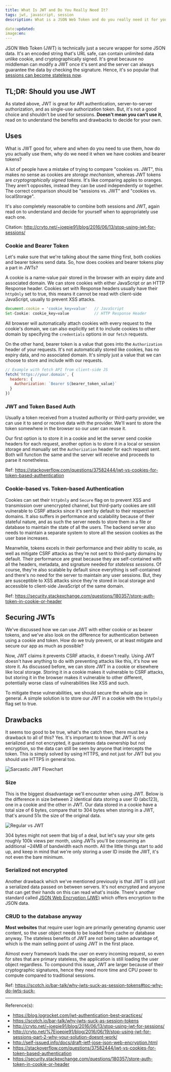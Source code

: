 ```yaml
---
title: What Is JWT and Do You Really Need It?
tags: jwt, javascript, session
description: What is a JSON Web Token and do you really need it for your app.

date:updated:
image:en:
---
```


JSON Web Token (JWT) is technically just a secure wrapper for some JSON data. It's an encoded string that's URL safe, can contain unlimited data unlike cookie, and cryptographically signed. It's great because no middleman can modify a JWT once it's sent and the server can always guarantee the data by checking the signature. Hence, it's so popular that [sessions can become stateless now](https://auth0.com/blog/stateless-auth-for-stateful-minds/).

## TL;DR: Should you use JWT

As stated above, JWT is great for API authentication, server-to-server authorization, and as single-use authorization token. But, it's not a good choice and shouldn't be used for sessions. **Doesn't mean you can't use it**, read on to understand the benefits and drawbacks to decide for your own.

## Uses

What is JWT good for, where and when do you need to use them, how do you actually use them, why do we need it when we have cookies and bearer tokens?

A lot of people have a mistake of trying to compare "cookies vs. JWT", this makes no sense as cookies are *storage mechanism*, whereas JWT tokens are *cryptographically signed tokens*. It's like comparing apples to oranges. They aren't opposites, instead they can be used independently or together. The correct comparison should be "sessions vs. JWT" and "cookies vs. localStorage".

It's also completely reasonable to combine both sessions and JWT, again read on to understand and decide for yourself when to appropriately use each one.

Citation: <http://cryto.net/~joepie91/blog/2016/06/13/stop-using-jwt-for-sessions/>

### Cookie and Bearer Token

Let's make sure that we're talking about the same thing first, both cookies and bearer tokens send data. So, how does cookies and bearer tokens play a part in JWTs?

A cookie is a name-value pair stored in the browser with an expiry date and associated domain. We can store cookies with either JavaScript or an HTTP Response header. Cookies set with Response headers usually have their `httpOnly` set to true, this means it cannot be read with client-side JavaScript, usually to prevent XSS attacks.

```javascript
document.cookie = 'cookie_key=value'   // JavaScript
Set-Cookie: cookie_key=value           // HTTP Response Header
```

All browser will automatically attach cookies with every request to the cookie's domain, we can also explicitly set it to include cookies to other domain by specifying the `credentials` options in our `fetch` requests.

On the other hand, bearer token is a value that goes into the `Authorization` header of your requests. It's not automatically stored like cookies, has no expiry data, and no associated domain. It's simply just a value that we can choose to store and include with our requests.

```javascript
// Example with fetch API from client-side JS
fetch('https://your.domain', {
  headers: {
    Authorization: `Bearer ${bearer_token_value}`
  }
})
```

### JWT and Token Based Auth

Usually a token received from a trusted authority or third-party provider, we can use it to send or receive data with the provider. We'll want to store the token somewhere in the browser so our user can reuse it.

Our first option is to store it in a cookie and let the server send cookie headers for each request, another option is to store it in a local or session storage and manually set the `Authorization` header for each request sent. Both will function the same and the server will receive and proceeds to parse it nonetheless.

Ref: <https://stackoverflow.com/questions/37582444/jwt-vs-cookies-for-token-based-authentication>

### Cookie-based vs. Token-based Authentication

Cookies can set their `httpOnly` and `Secure` flag on to prevent XSS and transmission over unencrypted channel, but third-party cookies are still vulnerable to CSRF attacks since it's sent by default to their respective domains. It also suffers in performance and scalability because of their stateful nature, and as such the server needs to store them in a file or database to maintain the state of all the users. The backend server also needs to maintain a separate system to store all the session cookies as the user base increases.

Meanwhile, tokens excels in their performance and their ability to scale, as well as mitigate CSRF attacks as they're not sent to third-party domains by default. Their performance are great because they are self-contained with all the headers, metadata, and signature needed for *stateless sessions*. Of course, they're also scalable by default since everything is self-contained and there's no need for the server to maintain any user sessions. But, they are susceptible to XSS attacks since they're stored in local storage and accessible to client-side JavaScript of the same domain.

Ref: <https://security.stackexchange.com/questions/180357/store-auth-token-in-cookie-or-header>

## Securing JWTs

We've discussed how we can use JWT with either cookie or as bearer tokens, and we've also look on the difference for authentication between using a cookie and token. How do we truly prevent, or at least mitigate and secure our app as much as possible?

Now, JWT claims it prevents CSRF attacks, it doesn't really. Using JWT doesn't have anything to do with preventing attacks like this, it's how we store it. As discussed before, we can store JWT in a cookie or elsewhere like local storage. Storing it in a cookie makes it vulnerable to CSRF attacks, but storing it in the browser makes it vulnerable to other different, potentially worse class of vulnerabilities like XSS and such.

To mitigate these vulnerabilities, we should secure the whole app in general. A simple solution is to store our JWT in a cookie with the `httpOnly` flag set to true.

## Drawbacks

It seems too good to be true, what's the catch then, there must be a drawback to all of this? Yes. It's important to know that JWT is only serialized and not encrypted, it guarantees data ownership but not encryption, so the data can still be seen by anyone that intercepts the token. This is simply solved by using HTTPS, and not just for JWT but you should use HTTPS in general too.

![Sarcastic JWT Flowchart](http://cryto.net/%7Ejoepie91/blog/attachments/jwt-flowchart.png "[Why JWT won't work flowchart](http://cryto.net/~joepie91/blog/2016/06/19/stop-using-jwt-for-sessions-part-2-why-your-solution-doesnt-work/) by Sven Slootweg (joepie91)")

### Size

This is the biggest disadvantage we'll encounter when using JWT. Below is the difference in size between 2 identical data storing a user ID (abc123), one in a cookie and the other in JWT. Our data stored in a cookie have a total size of 6 bytes, compare that to 304 bytes when storing in a JWT, that's around 51x the size of the original data.

![Regular vs JWT](https://scotch-res.cloudinary.com/image/upload/dpr_1,w_800,q_auto:good,f_auto/media/36632/3BubRdY1SFyt8d6Rf2OP_jwt-size.png "[Why JWTs Suck as Session Tokens](https://scotch.io/bar-talk/why-jwts-suck-as-session-tokens)")

304 bytes might not seem that big of a deal, but let's say your site gets roughly 100k views per month, using JWTs you'll be consuming an additional ~24MB of bandwidth each month. All the little things start to add up, and keep in mind that we're only storing a user ID inside the JWT, it's not even the bare minimum.

### Serialized not encrypted

Another drawback which we've mentioned previously is that JWT is still just a serialized data passed on between servers. It's not encrypted and anyone that can get their hands on this can read what's inside. There's another standard called [JSON Web Encryption (JWE)](https://tools.ietf.org/html/rfc7516) which offers encryption to the JSON data.

### CRUD to the database anyway

**Most websites** that require user login are primarily generating dynamic user content, so the user object needs to be loaded from cache or database anyway. The stateless benefits of JWT are not being taken advantage of, which is the main selling point of using JWT in the first place.

Almost every framework loads the user on every incoming request, so even for sites that are primary stateless, the application is still loading the user object regardless. To compound this issue, JWT are larger because of their cryptographic signatures, hence they need more time and CPU power to compute compared to traditional sessions.

Ref: <https://scotch.io/bar-talk/why-jwts-suck-as-session-tokens#toc-why-do-jwts-suck->

***
Reference(s):

- <https://blog.logrocket.com/jwt-authentication-best-practices/>
- <https://scotch.io/bar-talk/why-jwts-suck-as-session-tokens>
- <http://cryto.net/~joepie91/blog/2016/06/13/stop-using-jwt-for-sessions/>
- <http://cryto.net/%7Ejoepie91/blog/2016/06/19/stop-using-jwt-for-sessions-part-2-why-your-solution-doesnt-work/>
- <http://self-issued.info/docs/draft-ietf-jose-json-web-encryption.html>
- <https://stackoverflow.com/questions/37582444/jwt-vs-cookies-for-token-based-authentication>
- <https://security.stackexchange.com/questions/180357/store-auth-token-in-cookie-or-header>
